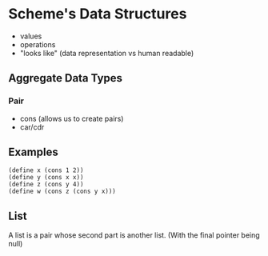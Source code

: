 # Scheme's Data Structures

* values
* operations
* "looks like" (data representation vs human readable)

## Aggregate Data Types

### Pair

* cons (allows us to create pairs)
* car/cdr


## Examples

    (define x (cons 1 2))
    (define y (cons x x))
    (define z (cons y 4))
    (define w (cons z (cons y x)))

## List

A list is a pair whose second part is another list. (With the final pointer being null)

